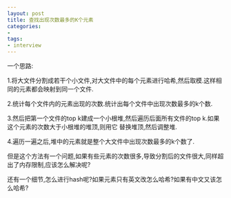 ```yaml
---
layout: post 
title: 查找出现次数最多的K个元素
categories:
- 
tags:
- interview
---
```


一个思路:

1.将大文件分割成若干个小文件,对大文件中的每个元素进行哈希,然后取模.这样相同的元素都会映射到同一个文件.

2.统计每个文件内的元素出现的次数.统计出每个文件中出现次数最多的k个数.

3.然后把第一个文件的top k建成一个小根堆,然后遍历后面所有文件的top k.如果这个元素的次数大于小根堆的堆顶,则用它
替换堆顶,然后调整堆.

4.遍历一遍之后,堆中的元素就是整个大文件中出现次数最多的k个数了.

但是这个方法有一个问题,如果有些元素的次数很多,导致分割后的文件很大,同样超出了内存限制,应该怎么解决呢?

还有一个细节,怎么进行hash呢?如果元素只有英文改怎么哈希?如果有中文又该怎么哈希?


